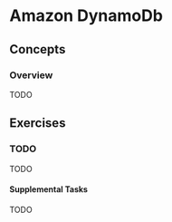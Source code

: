 # Amazon DynamoDb

## Concepts

### Overview

TODO

## Exercises

### TODO

TODO

#### Supplemental Tasks

TODO
